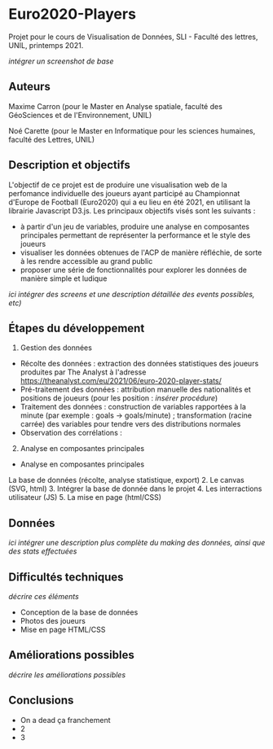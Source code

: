 # Euro2020-Players

Projet pour le cours de Visualisation de Données, SLI - Faculté des lettres, UNIL, printemps 2021.

_intégrer un screenshot de base_

## Auteurs
Maxime Carron (pour le Master en Analyse spatiale, faculté des GéoSciences et de l'Environnement, UNIL)

Noé Carette (pour le Master en Informatique pour les sciences humaines, faculté des Lettres, UNIL)

## Description et objectifs
L'objectif de ce projet est de produire une visualisation web de la perfomance individuelle des joueurs ayant participé au Championnat d'Europe de Football (Euro2020) qui a eu lieu en été 2021, en utilisant la librairie Javascript D3.js. Les principaux objectifs visés sont les suivants :
* à partir d'un jeu de variables, produire une analyse en composantes principales permettant de représenter la performance et le style des joueurs
* visualiser les données obtenues de l'ACP de manière réfléchie, de sorte à les rendre accessible au grand public
* proposer une série de fonctionnalités pour explorer les données de manière simple et ludique

_ici intégrer des screens et une description détaillée des events possibles, etc)_

## Étapes du développement
1. Gestion des données
* Récolte des données : extraction des données statistiques des joueurs produites par The Analyst à l'adresse https://theanalyst.com/eu/2021/06/euro-2020-player-stats/
* Pré-traitement des données : attribution manuelle des nationalités et positions de joueurs (pour les position : _insérer procédure_)
* Traitement des données : construction de variables rapportées à la minute (par exemple : goals -> goals/minute) ; transformation (racine carrée) des variables pour tendre vers des distributions normales
* Observation des corrélations :

2. Analyse en composantes principales
* Analyse en composantes principales


La base de données (récolte, analyse statistique, export)
2. Le canvas (SVG, html)
3. Intégrer la base de donnée dans le projet
4. Les interractions utilisateur (JS)
5. La mise en page (html/CSS)

## Données
_ici intégrer une description plus complète du making des données, ainsi que des stats effectuées_

## Difficultés techniques
_décrire ces éléments_
* Conception de la base de données
* Photos des joueurs
* Mise en page HTML/CSS

## Améliorations possibles
_décrire les améliorations possibles_

## Conclusions
* On a dead ça franchement
* 2
* 3
